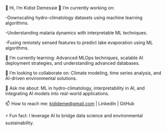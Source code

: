 
👋 Hi, I’m Kidist Demessie
🔭 I’m currently working on:

-Downscaling hydro-climatology datasets using machine learning algorithms.

-Understanding malaria dynamics with interpretable ML techniques.

-Fusing remotely sensed features to predict lake evaporation using ML algorithms.

🌱 I’m currently learning: Advanced MLOps techniques, scalable AI deployment strategies, and understanding advanced databases.

👯 I’m looking to collaborate on: Climate modeling, time series analysis, and AI-driven environmental solutions.

💬 Ask me about: ML in hydro-climatology, interpretability in AI, and integrating AI models into real-world applications.

📫 How to reach me: kidideme@gmail.com | LinkedIn | GitHub

⚡ Fun fact: I leverage AI to bridge data science and environmental sustainability.
